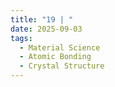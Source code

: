 ```yaml
---
title: "19 | "
date: 2025-09-03
tags:
  - Material Science
  - Atomic Bonding
  - Crystal Structure
---
```


> 

